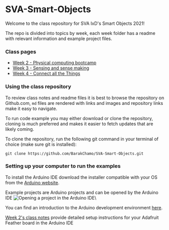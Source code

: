# SVA-Smart-Objects

Welcome to the class repository for SVA IxD's Smart Objects 2021!

The repo is divided into topics by week, each week folder has a readme with relevant information and example project files.

### Class pages
- [Week 2 - Physical computing bootcamp](https://github.com/BarakChamo/SVA-Smart-Objects/tree/main/w2-pcomp-bootcamp)
- [Week 3 - Sensing and sense making](https://github.com/BarakChamo/SVA-Smart-Objects/tree/main/w3-sensing-sense-making)
- [Week 4 - Connect all the Things](https://github.com/BarakChamo/SVA-Smart-Objects/tree/main/w4-sensing-sense-making)

### Using the class repository

To review class notes and readme files it is best to browse the repository on Github.com, `md` files are rendered with links and images and repository links make it easy to navigate.

To run code example you may either download or clone the repository, cloning is much preferred and makes it easier to fetch updates that are likely coming.

To clone the repository, run the following git command in your terminal of choice (make sure git is installed):

`git clone https://github.com/BarakChamo/SVA-Smart-Objects.git`


### Setting up your computer to run the examples
To install the Arduino IDE download the installer compatible with your OS from the [Arduino website](https://www.arduino.cc/en/software).

Example projects are Arduino projects and can be opened by the Arduino IDE
![Opening a project in the Arduino IDE](https://user-images.githubusercontent.com/2883345/104674072-fa63a800-56b0-11eb-8545-3b960d25c4b4.PNG)\

You can find an introduction to the Arduino development environment [here](https://github.com/BarakChamo/SVA-Smart-Objects/blob/main/w2-pcomp-bootcamp/readme.md#the-arduino-ide).

[Week 2's class notes](https://github.com/BarakChamo/SVA-Smart-Objects/tree/main/w2-pcomp-bootcamp#introduction-to-the-esp32-and-adafruit-feather) provide detailed setup instructions for your Adafruit Feather board in the Arduino IDE
